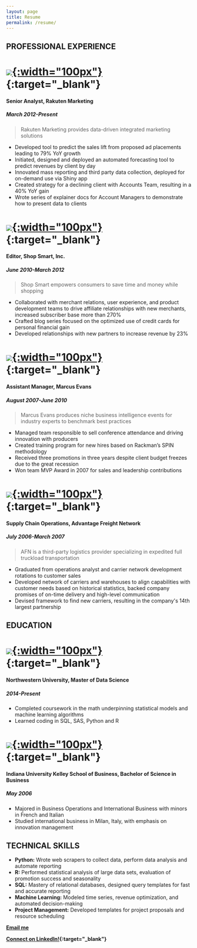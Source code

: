 ```yaml
---
layout: page
title: Resume
permalink: /resume/
---
```



## PROFESSIONAL EXPERIENCE



# [![](https://rakutenmarketing.com/wp-content/themes/marketing-rakuten/assets/images/rakuten-marketing-stacked.png){:width="100px"}](https://www.rakutenmarketing.com){:target="_blank"}	 		

#### Senior Analyst, Rakuten Marketing
##### ***March 2012-Present***

> Rakuten Marketing provides data-driven integrated marketing solutions

+ Developed tool to predict the sales lift from proposed ad placements leading to 79% YoY growth
+ Initiated, designed and deployed an automated forecasting tool to predict revenues by client by day
+ Innovated mass reporting and third party data collection, deployed for on-demand use via Shiny app
+ Created strategy for a declining client with Accounts Team, resulting in a 40% YoY gain
+ Wrote series of explainer docs for Account Managers to demonstrate how to present data to clients

# [![](https://archive.is/NFWHS/38f62c7d474a0616cc7a678d8373eb322425c3cb.png){:width="100px"}](https://www.bradsdeals.com/){:target="_blank"} 
#### Editor, Shop Smart, Inc.
##### ***June 2010-March 2012***

>Shop Smart empowers consumers to save time and money while shopping

+ Collaborated with merchant relations, user experience, and product development teams to drive affiliate relationships with new merchants, increased subscriber base more than 270% 
+ Crafted blog series focused on the optimized use of credit cards for personal financial gain
+ Developed relationships with new partners to increase revenue by 23%

# [![](http://marcusevans.com/careers_old/APAC/images/footer_logo.png){:width="100px"}](https://www.marcusevans.com){:target="_blank"}	 		 
#### Assistant Manager, Marcus Evans 
##### ***August 2007-June 2010***

> Marcus Evans produces niche business intelligence events for industry experts to benchmark best practices

+ Managed team responsible to sell conference attendance and driving innovation with producers
+ Created training program for new hires based on Rackman’s SPIN methodology
+ Received three promotions in three years despite client budget freezes due to the great recession
+ Won team MVP Award in 2007 for sales and leadership contributions 

# [![](https://www.loadafn.com/wp-content/uploads/2016/11/AFN_Logo_Color.png){:width="100px"}](https://www.loadafn.com/){:target="_blank"}	 		
#### Supply Chain Operations, Advantage Freight Network
##### ***July 2006-March 2007***

> AFN is a third-party logistics provider specializing in expedited full truckload transportation

+ Graduated from operations analyst and carrier network development rotations to customer sales
+ Developed network of carriers and warehouses to align capabilities with customer needs based on historical statistics, backed company promises of on-time delivery and high-level communication
+ Devised framework to find new carriers, resulting in the company's 14th largest partnership

## EDUCATION
# [![](https://analyticsindiamag.com/wp-content/uploads/2014/04/NU_Logo_purple.bmp){:width="100px"}](https://sps.northwestern.edu/masters/data-science/){:target="_blank"} 
#### Northwestern University, Master of Data Science
##### ***2014-Present***

+ Completed coursework in the math underpinning statistical models and machine learning algorithms
+ Learned coding in SQL, SAS, Python and R

# [![](https://kelley.iu.edu/kleinerk/kelley-school-of-business.gif){:width="100px"}](https://kelley.iu.edu/){:target="_blank"} 
#### Indiana University Kelley School of Business, Bachelor of Science in Business
##### ***May 2006***



+ Majored in Business Operations and International Business with minors in French and Italian
+ Studied international business in Milan, Italy, with emphasis on innovation management

## TECHNICAL SKILLS
+ **Python:** Wrote web scrapers to collect data, perform data analysis and automate reporting
+ **R:** Performed statistical analysis of large data sets, evaluation of promotion success and seasonality
+ **SQL:** Mastery of relational databases, designed query templates for fast and accurate reporting
+ **Machine Learning:** Modeled time series, revenue optimization, and automated decision-making
+ **Project Management:** Developed templates for project proposals and resource scheduling


**[Email me](mailto:stephen.hage+github@gmail.com)**

**[Connect on LinkedIn!](https://www.linkedin.com/in/stephenhage/){:target="_blank"}**

